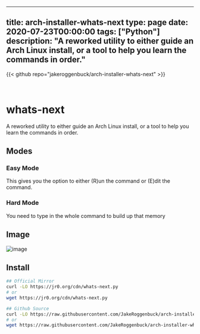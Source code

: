 
---
title: arch-installer-whats-next
type: page
date: 2020-07-23T00:00:00
tags: ["Python"]
description: "A reworked utility to either guide an Arch Linux install, or a tool to help you learn the commands in order."
---

{{< github repo="jakeroggenbuck/arch-installer-whats-next" >}}

<br>

# whats-next
A reworked utility to either guide an Arch Linux install, or a tool to help you learn the commands in order.

## Modes
### Easy Mode
This gives you the option to either (R)un the command or (E)dit the command.

### Hard Mode
You need to type in the whole command to build up that memory

## Image
![image](https://user-images.githubusercontent.com/35516367/202142674-6a2f249b-d18e-45cb-a742-257634b76f09.png)

## Install
```sh
## Official Mirror
curl -LO https://jr0.org/cdn/whats-next.py
# or
wget https://jr0.org/cdn/whats-next.py

## Github Source
curl -LO https://raw.githubusercontent.com/JakeRoggenbuck/arch-installer-whats-next/main/whats-next.py
# or
wget https://raw.githubusercontent.com/JakeRoggenbuck/arch-installer-whats-next/main/whats-next.py
```
